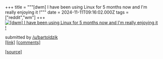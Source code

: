 +++
title = """[dwm] I have been using Linux for 5 months now and I'm really enjoying it !"""
date = 2024-11-11T09:16:02.000Z
tags = ["reddit","wm"]
+++
[![[dwm] I have been using Linux for 5 months now and I'm really enjoying it !](https://preview.redd.it/12qgorf0p80e1.jpeg?width=640&crop=smart&auto=webp&s=8c72386e9a8733ff990817d5ea872207de6d9cf9 "[dwm] I have been using Linux for 5 months now and I'm really enjoying it !")](https://www.reddit.com/r/unixporn/comments/1goo85l/dwm_i_have_been_using_linux_for_5_months_now_and/)

submitted by [/u/bartoldzik](https://www.reddit.com/user/bartoldzik)  
[\[link\]](https://i.redd.it/12qgorf0p80e1.jpeg) [\[comments\]](https://www.reddit.com/r/unixporn/comments/1goo85l/dwm_i_have_been_using_linux_for_5_months_now_and/)

[[source]](https://www.reddit.com/r/unixporn/comments/1goo85l/dwm_i_have_been_using_linux_for_5_months_now_and/)
